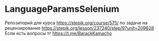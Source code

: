 # LanguageParamsSelenium
Репозиторий для курса https://stepik.org/course/575/ по задаче на рецензирование https://stepik.org/lesson/237240/step/9?unit=209628
Если есть вопросы тг https://t.me/BarackKamacho
